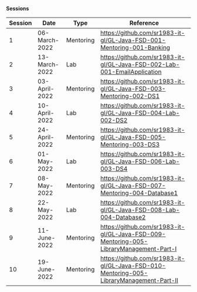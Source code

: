 
**Sessions**

Session | Date | Type | Reference 
--- | --- | --- | --- 
1 | 06-March-2022 | Mentoring | https://github.com/sr1983-it-gl/GL-Java-FSD-001-Mentoring-001-Banking 
2 | 13-March-2022 | Lab | https://github.com/sr1983-it-gl/GL-Java-FSD-002-Lab-001-EmailApplication
3 | 03-April-2022 | Mentoring | https://github.com/sr1983-it-gl/GL-Java-FSD-003-Mentoring-002-DS1
4 | 10-April-2022 | Lab | https://github.com/sr1983-it-gl/GL-Java-FSD-004-Lab-002-DS2
5 | 24-April-2022 | Mentoring | https://github.com/sr1983-it-gl/GL-Java-FSD-005-Mentoring-003-DS3
6 | 01-May-2022 | Lab | https://github.com/sr1983-it-gl/GL-Java-FSD-006-Lab-003-DS4
7 | 08-May-2022 | Mentoring | https://github.com/sr1983-it-gl/GL-Java-FSD-007-Mentoring-004-Database1
8 | 22-May-2022 | Lab | https://github.com/sr1983-it-gl/GL-Java-FSD-008-Lab-004-Database2
9 | 11-June-2022 | Mentoring | https://github.com/sr1983-it-gl/GL-Java-FSD-009-Mentoring-005-LibraryManagement-Part-I
10 | 19-June-2022 | Mentoring | https://github.com/sr1983-it-gl/GL-Java-FSD-010-Mentoring-005-LibraryManagement-Part-II
